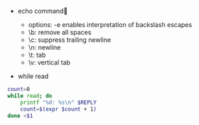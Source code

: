 - echo command

  - options: -e enables interpretation of backslash escapes
  - \b: remove all spaces
  - \c: suppress trailing newline
  - \n: newline
  - \t: tab
  - \v: vertical tab

- while read

```bash
count=0
while read; do
    printf "%d: %s\n" $REPLY
    count=$(expr $count + 1)
done <$1
```
